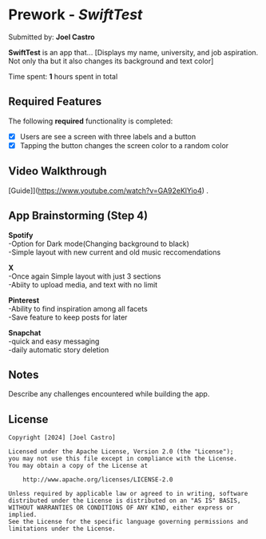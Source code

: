 # Prework - *SwiftTest*

Submitted by: **Joel Castro**

**SwiftTest** is an app that... [Displays my name, university, and job aspiration. Not only tha but it also changes its background and text color] 

Time spent: **1** hours spent in total

## Required Features

The following **required** functionality is completed:

- [X] Users are see a screen with three labels and a button
- [X] Tapping the button changes the screen color to a random color
 
## Video Walkthrough

[Guide]](https://www.youtube.com/watch?v=GA92eKlYio4) .

## App Brainstorming (Step 4)
**Spotify**<br/>
  -Option for Dark mode(Changing background to black)<br/>
  -Simple layout with new current and old music reccomendations

**X**<br/>
  -Once again Simple layout with just 3 sections<br/>
  -Abiity to upload media, and text with no limit

**Pinterest**<br/>
  -Ability to find inspiration among all facets<br/>
  -Save feature to keep posts for later

**Snapchat**<br/>
  -quick and easy messaging<br/>
  -daily automatic story deletion


## Notes

Describe any challenges encountered while building the app.

## License

    Copyright [2024] [Joel Castro]

    Licensed under the Apache License, Version 2.0 (the "License");
    you may not use this file except in compliance with the License.
    You may obtain a copy of the License at

        http://www.apache.org/licenses/LICENSE-2.0

    Unless required by applicable law or agreed to in writing, software
    distributed under the License is distributed on an "AS IS" BASIS,
    WITHOUT WARRANTIES OR CONDITIONS OF ANY KIND, either express or implied.
    See the License for the specific language governing permissions and
    limitations under the License.
